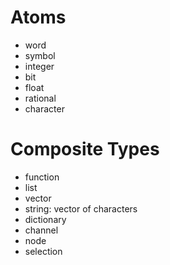 # Atoms

- word
- symbol
- integer
- bit
- float
- rational
- character

# Composite Types

- function
- list
- vector
- string: vector of characters
- dictionary
- channel
- node
- selection
